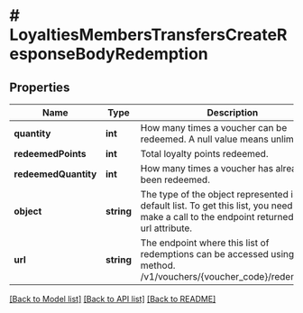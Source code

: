 # # LoyaltiesMembersTransfersCreateResponseBodyRedemption

## Properties

Name | Type | Description | Notes
------------ | ------------- | ------------- | -------------
**quantity** | **int** | How many times a voucher can be redeemed. A null value means unlimited. | [optional]
**redeemedPoints** | **int** | Total loyalty points redeemed. | [optional]
**redeemedQuantity** | **int** | How many times a voucher has already been redeemed. | [optional]
**object** | **string** | The type of the object represented is by default list. To get this list, you need to make a call to the endpoint returned in the url attribute. | [optional] [default to 'list']
**url** | **string** | The endpoint where this list of redemptions can be accessed using a **GET** method. /v1/vouchers/{voucher_code}/redemptions | [optional]

[[Back to Model list]](../../README.md#models) [[Back to API list]](../../README.md#endpoints) [[Back to README]](../../README.md)
